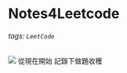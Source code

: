 # Notes4Leetcode
###### tags: `LeetCode`
![](http://152.136.116.14:1023/uploads/upload_7890b3505e44b7f92dd8be337a57bcf0.png)
從現在開始 記錄下做題收穫

